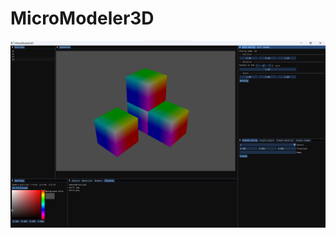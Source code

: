# MicroModeler3D
![Preview](https://github.com/maybeLucas6y6/MicroModeler3D/blob/master/micromodeler3d.png?raw=true)
